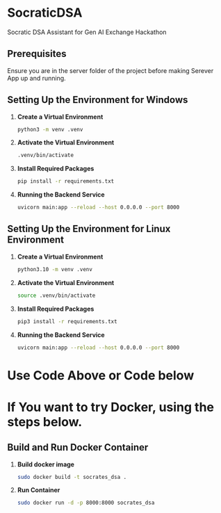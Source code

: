 # SocraticDSA
Socratic DSA Assistant for Gen AI Exchange Hackathon

## Prerequisites
Ensure you are in the server folder of the project before making Serever App up and running.

## Setting Up the Environment for Windows

1. **Create a Virtual Environment**
   ```sh
   python3 -m venv .venv
2. **Activate the Virtual Environment**
   ```sh
   .venv/bin/activate
3. **Install Required Packages**
   ```sh
   pip install -r requirements.txt
4. **Running the Backend Service**
   ```sh
   uvicorn main:app --reload --host 0.0.0.0 --port 8000

## Setting Up the Environment for Linux Environment

1. **Create a Virtual Environment**
   ```sh
   python3.10 -m venv .venv
2. **Activate the Virtual Environment**
   ```sh
   source .venv/bin/activate
3. **Install Required Packages**
   ```sh
   pip3 install -r requirements.txt
4. **Running the Backend Service**
   ```sh
   uvicorn main:app --reload --host 0.0.0.0 --port 8000

# Use Code Above or Code below

# If You want to try Docker, using the steps below. 

## Build and Run Docker Container

1. **Build docker image**
   ```sh
   sudo docker build -t socrates_dsa .
2. **Run Container**
   ```sh
   sudo docker run -d -p 8000:8000 socrates_dsa